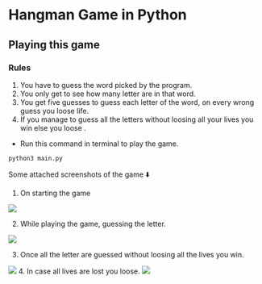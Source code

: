 # Hangman Game in Python

## Playing this game
### Rules
1. You have to guess the word picked by the program.
2. You only get to see how many letter are in that word.
3. You get five guesses to guess each letter of the word, on every wrong guess you loose life.
4. If you manage to guess all the letters without loosing all your lives you win else you loose .

- Run this command in terminal to play the game.
```bash
python3 main.py
```
Some attached screenshots of the game ⬇️
1. On starting the game
<img src="https://i.imgur.com/nCqXBPy.png">

2. While playing the game, guessing the letter.
<img src="https://i.imgur.com/UjyLkVF.png">

3. Once all the letter are guessed without loosing all the lives you win.
<img src="https://i.imgur.com/YuWd1mq.png">
4. In case all lives are lost you loose.
<img src="https://i.imgur.com/yXiXD6W.png">
